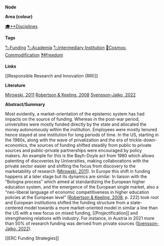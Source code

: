 **Node**

**Area (colour)**

[🎓**Disciplines](https://lean-sphynx-49b.notion.site/Disciplines-72ba770b397c4f34aed13a10d8d0cc3e?pvs=21)

**Tags**

[🏷️Funding](https://lean-sphynx-49b.notion.site/Funding-9204fb6155bd445a87cabe5b2552ac2d?pvs=21) [🏷️Academia](https://lean-sphynx-49b.notion.site/Academia-11bd23c278674ec6843b89f1af801c4d?pvs=21) [🏷️Intermediary Institution](https://lean-sphynx-49b.notion.site/Intermediary-Institution-6677721ce7ac4a85a994f28d7345213d?pvs=21) [🌌Cosmos: Commodification](https://lean-sphynx-49b.notion.site/Cosmos-Commodification-ce1df3cd683e4bc39a4f7348f4df6701?pvs=21) [❓#freedom](https://lean-sphynx-49b.notion.site/Freedom-11587210186680bc90dfc92c64aa96cf?pvs=21)

**Links**

[[Responsible Research and Innovation (RRI)]]

**Literature**

[Mirowski, 2011](https://lean-sphynx-49b.notion.site/Mirowski-2011-52e3e8247a3a495e8aaa1c878effe839?pvs=21) [Robertson & Keeling, 2008](https://lean-sphynx-49b.notion.site/Robertson-Keeling-2008-07aeef7a332e4147bcc115c60179e2a7?pvs=21) [Svensson-Jajko, 2022](https://lean-sphynx-49b.notion.site/Svensson-Jajko-2022-ba002144ff5d45598ba576f473c7ad10?pvs=21)

**Abstract/Summary**

Most evidently, a market-orientation of the epistemic system has had impacts on the source of funding. Whereas in the post-war period, universities were mostly funded directly by the state and allocated the money autonomously within the institution. Employees were mostly tenured hence stayed at one institution for long periods of time. In the US, starting in the 1980s, along with the wave of privatization and the era of trickle-down-economics, the sources of funding shifted steadily from public to private sources and public-private partnerships were encouraged by policy makers. An example for this is the Bayh-Doyle act from 1980 which allows patenting of discoveries by Universities, making collaborations with the private sector easier and shifting the focus from discovery to the marketability of research ([Mirowski, 2011](https://lean-sphynx-49b.notion.site/Mirowski-2011-52e3e8247a3a495e8aaa1c878effe839?pvs=21)). In Europe this shift in funding happens at a later stage but its dynamics are similar. In liaison with the “Bologna process” which aimed at standardizing the European higher education system, and the emergence of the European single market, also a “neo-liberal language of economic competitiveness in higher education policies at the European level” ([Robertson & Keeling, 2008](https://lean-sphynx-49b.notion.site/Robertson-Keeling-2008-07aeef7a332e4147bcc115c60179e2a7?pvs=21), p. 222) took root and European institutions shifted the funding structure from a state-centered model towards a more market-oriented model in similar a line than the US with a new focus on mixed funding, [[Projectification]] and strengthening relations with industry. For instance, in Austria in 2021 more than 50% of research funding was derived from private sources ([Svensson-Jajko, 2022](https://lean-sphynx-49b.notion.site/Svensson-Jajko-2022-ba002144ff5d45598ba576f473c7ad10?pvs=21)).

[[ERC Funding Strategies]]
